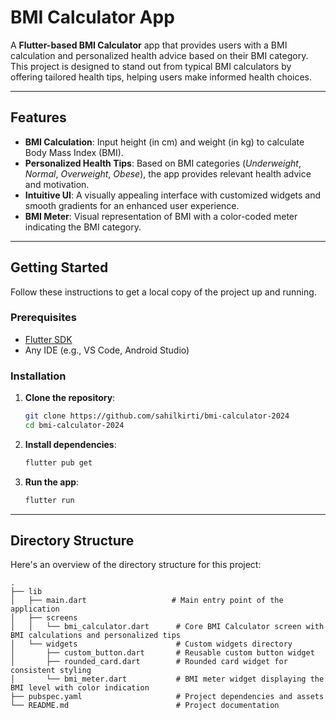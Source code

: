 # BMI Calculator App

A **Flutter-based BMI Calculator** app that provides users with a BMI calculation and personalized health advice based on their BMI category. This project is designed to stand out from typical BMI calculators by offering tailored health tips, helping users make informed health choices.

---

## Features

- **BMI Calculation**: Input height (in cm) and weight (in kg) to calculate Body Mass Index (BMI).
- **Personalized Health Tips**: Based on BMI categories (_Underweight_, _Normal_, _Overweight_, _Obese_), the app provides relevant health advice and motivation.
- **Intuitive UI**: A visually appealing interface with customized widgets and smooth gradients for an enhanced user experience.
- **BMI Meter**: Visual representation of BMI with a color-coded meter indicating the BMI category.

---

## Getting Started

Follow these instructions to get a local copy of the project up and running.

### Prerequisites

- [Flutter SDK](https://flutter.dev/docs/get-started/install)
- Any IDE (e.g., VS Code, Android Studio)

### Installation

1. **Clone the repository**:
    ```bash
    git clone https://github.com/sahilkirti/bmi-calculator-2024
    cd bmi-calculator-2024
    ```

2. **Install dependencies**:
    ```bash
    flutter pub get
    ```

3. **Run the app**:
    ```bash
    flutter run
    ```

---

## Directory Structure

Here's an overview of the directory structure for this project:

```plaintext
.
├── lib
│   ├── main.dart                   # Main entry point of the application
│   ├── screens
│   │   └── bmi_calculator.dart      # Core BMI Calculator screen with BMI calculations and personalized tips
│   └── widgets                      # Custom widgets directory
│       ├── custom_button.dart       # Reusable custom button widget
│       ├── rounded_card.dart        # Rounded card widget for consistent styling
│       └── bmi_meter.dart           # BMI meter widget displaying the BMI level with color indication
├── pubspec.yaml                     # Project dependencies and assets
└── README.md                        # Project documentation
